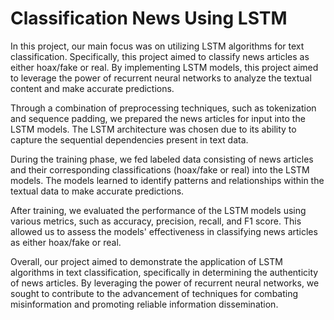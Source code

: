 # Classification News Using LSTM 
In this project, our main focus was on utilizing LSTM algorithms for text classification. Specifically, this project aimed to classify news articles as either hoax/fake or real. By implementing LSTM models, this project aimed to leverage the power of recurrent neural networks to analyze the textual content and make accurate predictions.

Through a combination of preprocessing techniques, such as tokenization and sequence padding, we prepared the news articles for input into the LSTM models. The LSTM architecture was chosen due to its ability to capture the sequential dependencies present in text data.

During the training phase, we fed labeled data consisting of news articles and their corresponding classifications (hoax/fake or real) into the LSTM models. The models learned to identify patterns and relationships within the textual data to make accurate predictions.

After training, we evaluated the performance of the LSTM models using various metrics, such as accuracy, precision, recall, and F1 score. This allowed us to assess the models' effectiveness in classifying news articles as either hoax/fake or real.

Overall, our project aimed to demonstrate the application of LSTM algorithms in text classification, specifically in determining the authenticity of news articles. By leveraging the power of recurrent neural networks, we sought to contribute to the advancement of techniques for combating misinformation and promoting reliable information dissemination.
